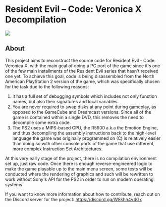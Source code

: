 # Resident Evil – Code: Veronica X Decompilation

<img src="https://i.imgur.com/xj2ujPy.jpeg"/>

## About

This project aims to reconstruct the source code for Resident Evil - Code: Veronica X, with the main goal of doing a PC port of the game since it's one of the few main installments of the Resident Evil series that hasn't received one yet. To achieve this goal, code is being disassembled from the North American PlayStation 2 version of the game, which was specifically chosen for the task due to the following reasons:

1) It has a full set of debugging symbols which includes not only function names, but also their signatures and local variables.
2) You are never required to swap disks at any point during gameplay, as opposed to the GameCube and Dreamcast versions. Since all of the game is contained within a single DVD, this removes the need to decompile some extra code.  
3) The PS2 uses a MIPS-based CPU, the R5900 a.k.a the Emotion Engine, and thus decompiling the assembly instructions back to the high-level language the game was originally programmed on (C) is relatively easier than doing so with other console ports of the game that use different, more complex Instruction Set Architectures.

At this very early stage of the project, there is no compilation environment set up, just raw code. Once there is enough reverse-engineered logic to make the game playable up to the main menu screen, some tests will be conducted where the rendering of graphics and such will be rewritten to work without Sony's API for the PS2 in order to run on modern operating systems. 

If you want to know more information about how to contribute, reach out on the Discord server for the project: https://discord.gg/W8khh4v4Gx
